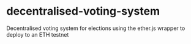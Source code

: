# decentralised-voting-system
Decentralised voting system for elections using the ether.js wrapper to deploy to an ETH testnet
